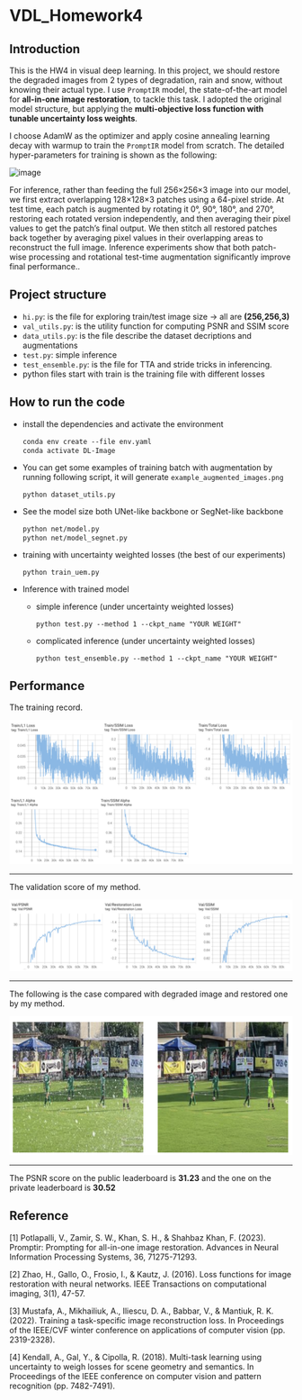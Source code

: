 # VDL_Homework4
## Introduction
This is the HW4 in visual deep learning. In this project, we should restore the degraded images from 2 types of degradation, rain and snow, without knowing their actual type. I use `PromptIR` model, the state-of-the-art model for **all-in-one image restoration**, to tackle this task. I adopted the original model structure, but applying the **multi-objective loss function with tunable uncertainty loss weights**.
 
I choose AdamW as the optimizer and apply cosine annealing learning decay with warmup to train the `PromptIR` model from scratch. The detailed hyper-parameters for training is shown as the following:

![image](https://github.com/user-attachments/assets/a3772d52-6a1d-4215-a4fe-c607a5e6e8fa)

For inference, rather than feeding the full 256×256×3 image into our model, we first extract overlapping 128×128×3 patches using a 64-pixel stride. At test time, each patch is augmented by rotating it 0°, 90°, 180°, and 270°, restoring each rotated version independently, and then averaging their pixel values to get the patch’s final output. We then stitch all restored patches back together by averaging pixel values in their overlapping areas to reconstruct the full image. Inference experiments show that both patch-wise processing and rotational test-time augmentation significantly improve final performance..


## Project structure
- `hi.py`: is the file for exploring train/test image size -> all are **(256,256,3)**
- `val_utils.py`: is the utility function for computing PSNR and SSIM score
- `data_utils.py`: is the file describe the dataset decriptions and augmentations
- `test.py`: simple inference
- `test_ensemble.py`: is the file for TTA and stride tricks in inferencing.
- python files start with train is the training file with different losses


## How to run the code
- install the dependencies and activate the environment
  ```
  conda env create --file env.yaml
  conda activate DL-Image
  ```
- You can get some examples of training batch with augmentation by running following script, it will generate `example_augmented_images.png`
  ```
  python dataset_utils.py
  ```
- See the model size both UNet-like backbone or SegNet-like backbone
  ```
  python net/model.py
  python net/model_segnet.py
  ```
- training with uncertainty weighted losses (the best of our experiments)
  ```
  python train_uem.py
  ```

- Inference with trained model
  - simple inference (under uncertainty weighted losses)
    ```
    python test.py --method 1 --ckpt_name "YOUR WEIGHT"
    ```
  - complicated inference (under uncertainty weighted losses)
    ```
    python test_ensemble.py --method 1 --ckpt_name "YOUR WEIGHT"
    ```


## Performance

The training record.

![](asset/train.png)

<hr>

The validation score of my method.

![](asset/val.png)

<hr>

The following is the case compared with degraded image and restored one by my method.

![](asset/restored.png)

<hr>

The PSNR score on the public leaderboard is **31.23** and the one on the private leaderboard is **30.52**


## Reference
[1] Potlapalli, V., Zamir, S. W., Khan, S. H., & Shahbaz Khan, F. (2023). Promptir: Prompting for all-in-one image restoration. Advances in Neural Information Processing Systems, 36, 71275-71293.

[2]	Zhao, H., Gallo, O., Frosio, I., & Kautz, J. (2016). Loss functions for image restoration with neural networks. IEEE Transactions on computational imaging, 3(1), 47-57.

[3]	Mustafa, A., Mikhailiuk, A., Iliescu, D. A., Babbar, V., & Mantiuk, R. K. (2022). Training a task-specific image reconstruction loss. In Proceedings of the IEEE/CVF winter conference on applications of computer vision (pp. 2319-2328).

[4]	Kendall, A., Gal, Y., & Cipolla, R. (2018). Multi-task learning using uncertainty to weigh losses for scene geometry and semantics. In Proceedings of the IEEE conference on computer vision and pattern recognition (pp. 7482-7491).
 
